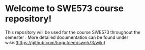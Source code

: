 # Welcome to SWE573 course repository!
This repository will be used for the course SWE573 throughout the semester . 
More detailed documentation can be found under wikis(https://github.com/turgutcem/swe573/wiki)
